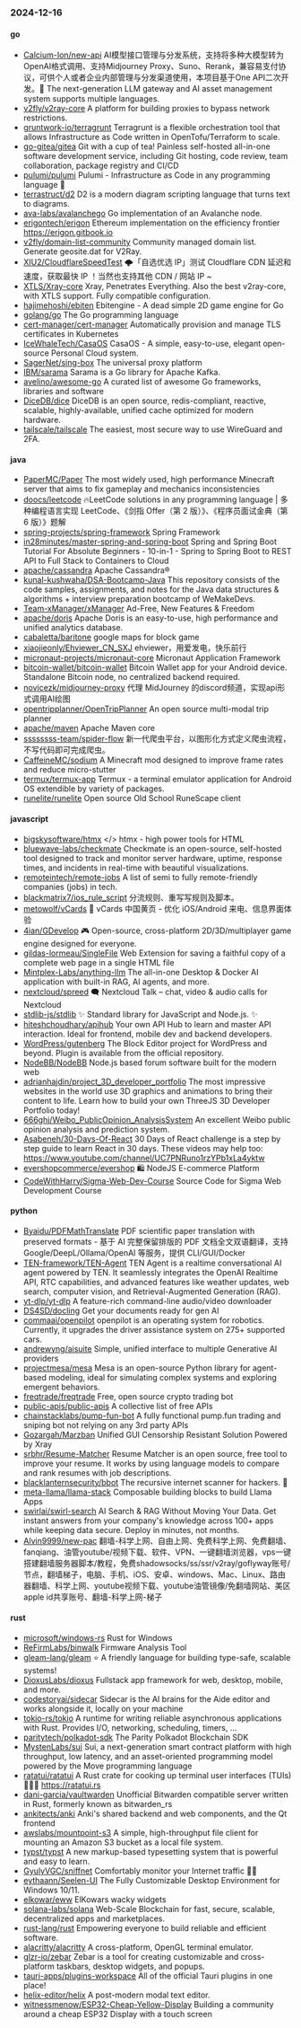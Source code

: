 ### 2024-12-16

#### go
* [Calcium-Ion/new-api](https://github.com/Calcium-Ion/new-api) AI模型接口管理与分发系统，支持将多种大模型转为OpenAI格式调用、支持Midjourney Proxy、Suno、Rerank，兼容易支付协议，可供个人或者企业内部管理与分发渠道使用，本项目基于One API二次开发。🍥 The next-generation LLM gateway and AI asset management system supports multiple languages.
* [v2fly/v2ray-core](https://github.com/v2fly/v2ray-core) A platform for building proxies to bypass network restrictions.
* [gruntwork-io/terragrunt](https://github.com/gruntwork-io/terragrunt) Terragrunt is a flexible orchestration tool that allows Infrastructure as Code written in OpenTofu/Terraform to scale.
* [go-gitea/gitea](https://github.com/go-gitea/gitea) Git with a cup of tea! Painless self-hosted all-in-one software development service, including Git hosting, code review, team collaboration, package registry and CI/CD
* [pulumi/pulumi](https://github.com/pulumi/pulumi) Pulumi - Infrastructure as Code in any programming language 🚀
* [terrastruct/d2](https://github.com/terrastruct/d2) D2 is a modern diagram scripting language that turns text to diagrams.
* [ava-labs/avalanchego](https://github.com/ava-labs/avalanchego) Go implementation of an Avalanche node.
* [erigontech/erigon](https://github.com/erigontech/erigon) Ethereum implementation on the efficiency frontier https://erigon.gitbook.io
* [v2fly/domain-list-community](https://github.com/v2fly/domain-list-community) Community managed domain list. Generate geosite.dat for V2Ray.
* [XIU2/CloudflareSpeedTest](https://github.com/XIU2/CloudflareSpeedTest) 🌩「自选优选 IP」测试 Cloudflare CDN 延迟和速度，获取最快 IP ！当然也支持其他 CDN / 网站 IP ~
* [XTLS/Xray-core](https://github.com/XTLS/Xray-core) Xray, Penetrates Everything. Also the best v2ray-core, with XTLS support. Fully compatible configuration.
* [hajimehoshi/ebiten](https://github.com/hajimehoshi/ebiten) Ebitengine - A dead simple 2D game engine for Go
* [golang/go](https://github.com/golang/go) The Go programming language
* [cert-manager/cert-manager](https://github.com/cert-manager/cert-manager) Automatically provision and manage TLS certificates in Kubernetes
* [IceWhaleTech/CasaOS](https://github.com/IceWhaleTech/CasaOS) CasaOS - A simple, easy-to-use, elegant open-source Personal Cloud system.
* [SagerNet/sing-box](https://github.com/SagerNet/sing-box) The universal proxy platform
* [IBM/sarama](https://github.com/IBM/sarama) Sarama is a Go library for Apache Kafka.
* [avelino/awesome-go](https://github.com/avelino/awesome-go) A curated list of awesome Go frameworks, libraries and software
* [DiceDB/dice](https://github.com/DiceDB/dice) DiceDB is an open source, redis-compliant, reactive, scalable, highly-available, unified cache optimized for modern hardware.
* [tailscale/tailscale](https://github.com/tailscale/tailscale) The easiest, most secure way to use WireGuard and 2FA.

#### java
* [PaperMC/Paper](https://github.com/PaperMC/Paper) The most widely used, high performance Minecraft server that aims to fix gameplay and mechanics inconsistencies
* [doocs/leetcode](https://github.com/doocs/leetcode) 🔥LeetCode solutions in any programming language | 多种编程语言实现 LeetCode、《剑指 Offer（第 2 版）》、《程序员面试金典（第 6 版）》题解
* [spring-projects/spring-framework](https://github.com/spring-projects/spring-framework) Spring Framework
* [in28minutes/master-spring-and-spring-boot](https://github.com/in28minutes/master-spring-and-spring-boot) Spring and Spring Boot Tutorial For Absolute Beginners - 10-in-1 - Spring to Spring Boot to REST API to Full Stack to Containers to Cloud
* [apache/cassandra](https://github.com/apache/cassandra) Apache Cassandra®
* [kunal-kushwaha/DSA-Bootcamp-Java](https://github.com/kunal-kushwaha/DSA-Bootcamp-Java) This repository consists of the code samples, assignments, and notes for the Java data structures & algorithms + interview preparation bootcamp of WeMakeDevs.
* [Team-xManager/xManager](https://github.com/Team-xManager/xManager) Ad-Free, New Features & Freedom
* [apache/doris](https://github.com/apache/doris) Apache Doris is an easy-to-use, high performance and unified analytics database.
* [cabaletta/baritone](https://github.com/cabaletta/baritone) google maps for block game
* [xiaojieonly/Ehviewer_CN_SXJ](https://github.com/xiaojieonly/Ehviewer_CN_SXJ) ehviewer，用爱发电，快乐前行
* [micronaut-projects/micronaut-core](https://github.com/micronaut-projects/micronaut-core) Micronaut Application Framework
* [bitcoin-wallet/bitcoin-wallet](https://github.com/bitcoin-wallet/bitcoin-wallet) Bitcoin Wallet app for your Android device. Standalone Bitcoin node, no centralized backend required.
* [novicezk/midjourney-proxy](https://github.com/novicezk/midjourney-proxy) 代理 MidJourney 的discord频道，实现api形式调用AI绘图
* [opentripplanner/OpenTripPlanner](https://github.com/opentripplanner/OpenTripPlanner) An open source multi-modal trip planner
* [apache/maven](https://github.com/apache/maven) Apache Maven core
* [ssssssss-team/spider-flow](https://github.com/ssssssss-team/spider-flow) 新一代爬虫平台，以图形化方式定义爬虫流程，不写代码即可完成爬虫。
* [CaffeineMC/sodium](https://github.com/CaffeineMC/sodium) A Minecraft mod designed to improve frame rates and reduce micro-stutter
* [termux/termux-app](https://github.com/termux/termux-app) Termux - a terminal emulator application for Android OS extendible by variety of packages.
* [runelite/runelite](https://github.com/runelite/runelite) Open source Old School RuneScape client

#### javascript
* [bigskysoftware/htmx](https://github.com/bigskysoftware/htmx) </> htmx - high power tools for HTML
* [bluewave-labs/checkmate](https://github.com/bluewave-labs/checkmate) Checkmate is an open-source, self-hosted tool designed to track and monitor server hardware, uptime, response times, and incidents in real-time with beautiful visualizations.
* [remoteintech/remote-jobs](https://github.com/remoteintech/remote-jobs) A list of semi to fully remote-friendly companies (jobs) in tech.
* [blackmatrix7/ios_rule_script](https://github.com/blackmatrix7/ios_rule_script) 分流规则、重写写规则及脚本。
* [metowolf/vCards](https://github.com/metowolf/vCards) 📡️ vCards 中国黄页 - 优化 iOS/Android 来电、信息界面体验
* [4ian/GDevelop](https://github.com/4ian/GDevelop) 🎮 Open-source, cross-platform 2D/3D/multiplayer game engine designed for everyone.
* [gildas-lormeau/SingleFile](https://github.com/gildas-lormeau/SingleFile) Web Extension for saving a faithful copy of a complete web page in a single HTML file
* [Mintplex-Labs/anything-llm](https://github.com/Mintplex-Labs/anything-llm) The all-in-one Desktop & Docker AI application with built-in RAG, AI agents, and more.
* [nextcloud/spreed](https://github.com/nextcloud/spreed) 🗨️ Nextcloud Talk – chat, video & audio calls for Nextcloud
* [stdlib-js/stdlib](https://github.com/stdlib-js/stdlib) ✨ Standard library for JavaScript and Node.js. ✨
* [hiteshchoudhary/apihub](https://github.com/hiteshchoudhary/apihub) Your own API Hub to learn and master API interaction. Ideal for frontend, mobile dev and backend developers.
* [WordPress/gutenberg](https://github.com/WordPress/gutenberg) The Block Editor project for WordPress and beyond. Plugin is available from the official repository.
* [NodeBB/NodeBB](https://github.com/NodeBB/NodeBB) Node.js based forum software built for the modern web
* [adrianhajdin/project_3D_developer_portfolio](https://github.com/adrianhajdin/project_3D_developer_portfolio) The most impressive websites in the world use 3D graphics and animations to bring their content to life. Learn how to build your own ThreeJS 3D Developer Portfolio today!
* [666ghj/Weibo_PublicOpinion_AnalysisSystem](https://github.com/666ghj/Weibo_PublicOpinion_AnalysisSystem) An excellent Weibo public opinion analysis and prediction system.
* [Asabeneh/30-Days-Of-React](https://github.com/Asabeneh/30-Days-Of-React) 30 Days of React challenge is a step by step guide to learn React in 30 days. These videos may help too: https://www.youtube.com/channel/UC7PNRuno1rzYPb1xLa4yktw
* [evershopcommerce/evershop](https://github.com/evershopcommerce/evershop) 🛍️ NodeJS E-commerce Platform
* [CodeWithHarry/Sigma-Web-Dev-Course](https://github.com/CodeWithHarry/Sigma-Web-Dev-Course) Source Code for Sigma Web Development Course

#### python
* [Byaidu/PDFMathTranslate](https://github.com/Byaidu/PDFMathTranslate) PDF scientific paper translation with preserved formats - 基于 AI 完整保留排版的 PDF 文档全文双语翻译，支持 Google/DeepL/Ollama/OpenAI 等服务，提供 CLI/GUI/Docker
* [TEN-framework/TEN-Agent](https://github.com/TEN-framework/TEN-Agent) TEN Agent is a realtime conversational AI agent powered by TEN. It seamlessly integrates the OpenAI Realtime API, RTC capabilities, and advanced features like weather updates, web search, computer vision, and Retrieval-Augmented Generation (RAG).
* [yt-dlp/yt-dlp](https://github.com/yt-dlp/yt-dlp) A feature-rich command-line audio/video downloader
* [DS4SD/docling](https://github.com/DS4SD/docling) Get your documents ready for gen AI
* [commaai/openpilot](https://github.com/commaai/openpilot) openpilot is an operating system for robotics. Currently, it upgrades the driver assistance system on 275+ supported cars.
* [andrewyng/aisuite](https://github.com/andrewyng/aisuite) Simple, unified interface to multiple Generative AI providers
* [projectmesa/mesa](https://github.com/projectmesa/mesa) Mesa is an open-source Python library for agent-based modeling, ideal for simulating complex systems and exploring emergent behaviors.
* [freqtrade/freqtrade](https://github.com/freqtrade/freqtrade) Free, open source crypto trading bot
* [public-apis/public-apis](https://github.com/public-apis/public-apis) A collective list of free APIs
* [chainstacklabs/pump-fun-bot](https://github.com/chainstacklabs/pump-fun-bot) A fully functional pump.fun trading and sniping bot not relying on any 3rd party APIs
* [Gozargah/Marzban](https://github.com/Gozargah/Marzban) Unified GUI Censorship Resistant Solution Powered by Xray
* [srbhr/Resume-Matcher](https://github.com/srbhr/Resume-Matcher) Resume Matcher is an open source, free tool to improve your resume. It works by using language models to compare and rank resumes with job descriptions.
* [blacklanternsecurity/bbot](https://github.com/blacklanternsecurity/bbot) The recursive internet scanner for hackers. 🧡
* [meta-llama/llama-stack](https://github.com/meta-llama/llama-stack) Composable building blocks to build Llama Apps
* [swirlai/swirl-search](https://github.com/swirlai/swirl-search) AI Search & RAG Without Moving Your Data. Get instant answers from your company's knowledge across 100+ apps while keeping data secure. Deploy in minutes, not months.
* [Alvin9999/new-pac](https://github.com/Alvin9999/new-pac) 翻墙-科学上网、自由上网、免费科学上网、免费翻墙、fanqiang、油管youtube/视频下载、软件、VPN、一键翻墙浏览器，vps一键搭建翻墙服务器脚本/教程，免费shadowsocks/ss/ssr/v2ray/goflyway账号/节点，翻墙梯子，电脑、手机、iOS、安卓、windows、Mac、Linux、路由器翻墙、科学上网、youtube视频下载、youtube油管镜像/免翻墙网站、美区apple id共享账号、翻墙-科学上网-梯子

#### rust
* [microsoft/windows-rs](https://github.com/microsoft/windows-rs) Rust for Windows
* [ReFirmLabs/binwalk](https://github.com/ReFirmLabs/binwalk) Firmware Analysis Tool
* [gleam-lang/gleam](https://github.com/gleam-lang/gleam) ⭐️ A friendly language for building type-safe, scalable systems!
* [DioxusLabs/dioxus](https://github.com/DioxusLabs/dioxus) Fullstack app framework for web, desktop, mobile, and more.
* [codestoryai/sidecar](https://github.com/codestoryai/sidecar) Sidecar is the AI brains for the Aide editor and works alongside it, locally on your machine
* [tokio-rs/tokio](https://github.com/tokio-rs/tokio) A runtime for writing reliable asynchronous applications with Rust. Provides I/O, networking, scheduling, timers, ...
* [paritytech/polkadot-sdk](https://github.com/paritytech/polkadot-sdk) The Parity Polkadot Blockchain SDK
* [MystenLabs/sui](https://github.com/MystenLabs/sui) Sui, a next-generation smart contract platform with high throughput, low latency, and an asset-oriented programming model powered by the Move programming language
* [ratatui/ratatui](https://github.com/ratatui/ratatui) A Rust crate for cooking up terminal user interfaces (TUIs) 👨‍🍳🐀 https://ratatui.rs
* [dani-garcia/vaultwarden](https://github.com/dani-garcia/vaultwarden) Unofficial Bitwarden compatible server written in Rust, formerly known as bitwarden_rs
* [ankitects/anki](https://github.com/ankitects/anki) Anki's shared backend and web components, and the Qt frontend
* [awslabs/mountpoint-s3](https://github.com/awslabs/mountpoint-s3) A simple, high-throughput file client for mounting an Amazon S3 bucket as a local file system.
* [typst/typst](https://github.com/typst/typst) A new markup-based typesetting system that is powerful and easy to learn.
* [GyulyVGC/sniffnet](https://github.com/GyulyVGC/sniffnet) Comfortably monitor your Internet traffic 🕵️‍♂️
* [eythaann/Seelen-UI](https://github.com/eythaann/Seelen-UI) The Fully Customizable Desktop Environment for Windows 10/11.
* [elkowar/eww](https://github.com/elkowar/eww) ElKowars wacky widgets
* [solana-labs/solana](https://github.com/solana-labs/solana) Web-Scale Blockchain for fast, secure, scalable, decentralized apps and marketplaces.
* [rust-lang/rust](https://github.com/rust-lang/rust) Empowering everyone to build reliable and efficient software.
* [alacritty/alacritty](https://github.com/alacritty/alacritty) A cross-platform, OpenGL terminal emulator.
* [glzr-io/zebar](https://github.com/glzr-io/zebar) Zebar is a tool for creating customizable and cross-platform taskbars, desktop widgets, and popups.
* [tauri-apps/plugins-workspace](https://github.com/tauri-apps/plugins-workspace) All of the official Tauri plugins in one place!
* [helix-editor/helix](https://github.com/helix-editor/helix) A post-modern modal text editor.
* [witnessmenow/ESP32-Cheap-Yellow-Display](https://github.com/witnessmenow/ESP32-Cheap-Yellow-Display) Building a community around a cheap ESP32 Display with a touch screen

